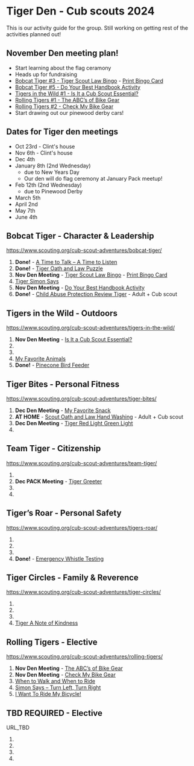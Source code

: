 # Tiger Den - Cub scouts 2024

This is our activity guide for the group.  Still working on getting rest of the activities planned out!

## November Den meeting plan!
- Start learning about the flag ceramony
- Heads up for fundraising
- [Bobcat Tiger #3 - Tiger Scout Law Bingo](https://www.scouting.org/cub-scout-activities/tiger-scout-law-bingo/) - [Print Bingo Card](https://filestore.scouting.org/filestore/cubscouts/adventure-resources/tiger/Tiger%20Bobcat%203%20Scout%20Law%20Bingo.pdf)
- [Bobcat Tiger #5 - Do Your Best Handbook Activity](https://www.scouting.org/cub-scout-activities/do-your-best-handbook-activity/)
- [Tigers in the Wild #1 - Is It a Cub Scout Essential?](https://www.scouting.org/cub-scout-activities/is-it-a-cub-scout-essential/)
- [Rolling Tigers #1 - The ABC’s of Bike Gear](https://www.scouting.org/cub-scout-activities/the-abcs-of-bike-gear/)
- [Rolling Tigers #2 - Check My Bike Gear](https://www.scouting.org/cub-scout-activities/check-my-bike-gear/)
- Start drawing out our pinewood derby cars!

## Dates for Tiger den meetings
- Oct 23rd - Clint's house
- Nov 6th - Clint's house
- Dec 4th
- January 8th (2nd Wednesday)
   - due to New Years Day
   - Our den will do flag ceremony at January Pack meetup!
- Feb 12th (2nd Wednesday)
   - due to Pinewood Derby
- March 5th
- April 2nd
- May 7th
- June 4th

## Bobcat Tiger - Character & Leadership
https://www.scouting.org/cub-scout-adventures/bobcat-tiger/

1. **Done!** - [A Time to Talk – A Time to Listen](https://www.scouting.org/cub-scout-activities/a-time-to-talk-a-time-to-listen/)
2. **Done!** - [Tiger Oath and Law Puzzle](https://www.scouting.org/cub-scout-activities/tiger-oath-and-law-puzzle/)
3. **Nov Den Meeting** - [Tiger Scout Law Bingo](https://www.scouting.org/cub-scout-activities/tiger-scout-law-bingo/) - [Print Bingo Card](https://filestore.scouting.org/filestore/cubscouts/adventure-resources/tiger/Tiger%20Bobcat%203%20Scout%20Law%20Bingo.pdf)
4. [Tiger Simon Says](https://www.scouting.org/cub-scout-activities/tiger-simon-says/)
5. **Nov Den Meeting** - [Do Your Best Handbook Activity](https://www.scouting.org/cub-scout-activities/do-your-best-handbook-activity/)
6. **Done!** - [Child Abuse Protection Review Tiger](https://www.scouting.org/cub-scout-activities/child-abuse-protection-review-tiger/) - Adult + Cub scout

## Tigers in the Wild - Outdoors
https://www.scouting.org/cub-scout-adventures/tigers-in-the-wild/

1. **Nov Den Meeting** - [Is It a Cub Scout Essential?](https://www.scouting.org/cub-scout-activities/is-it-a-cub-scout-essential/)
2. []()
3. []()
4. [My Favorite Animals](https://www.scouting.org/cub-scout-activities/my-favorite-animals/)
5. **Done!** - [Pinecone Bird Feeder](https://www.scouting.org/cub-scout-activities/pinecone-bird-feeder/)

## Tiger Bites - Personal Fitness
https://www.scouting.org/cub-scout-adventures/tiger-bites/

1. **Dec Den Meeting** - [My Favorite Snack](https://www.scouting.org/cub-scout-activities/my-favorite-snack/)
2. **AT HOME** - [Scout Oath and Law Hand Washing](https://www.scouting.org/cub-scout-activities/scout-oath-and-law-hand-washing/) - Adult + Cub scout
3. **Dec Den Meeting** - [Tiger Red Light Green Light](https://www.scouting.org/cub-scout-activities/tiger-red-light-green-light/)
4. []()

## Team Tiger - Citizenship
https://www.scouting.org/cub-scout-adventures/team-tiger/

1. []()
2. **Dec PACK Meeting** - [Tiger Greeter](https://www.scouting.org/cub-scout-activities/tiger-greeter/)
3. []()
4. []()

## Tiger’s Roar - Personal Safety
https://www.scouting.org/cub-scout-adventures/tigers-roar/

1. []()
2. []()
3. []()
4. **Done!** - [Emergency Whistle Testing](https://www.scouting.org/cub-scout-activities/emergency-whistle-testing/)


## Tiger Circles - Family & Reverence
https://www.scouting.org/cub-scout-adventures/tiger-circles/

1. []()
2. []()
3. []()
4. [Tiger A Note of Kindness](https://www.scouting.org/cub-scout-activities/tiger-a-note-of-kindness/)

## Rolling Tigers - Elective
https://www.scouting.org/cub-scout-adventures/rolling-tigers/

1.  **Nov Den Meeting** - [The ABC’s of Bike Gear](https://www.scouting.org/cub-scout-activities/the-abcs-of-bike-gear/)
2.  **Nov Den Meeting** - [Check My Bike Gear](https://www.scouting.org/cub-scout-activities/check-my-bike-gear/)
3. [When to Walk and When to Ride](https://www.scouting.org/cub-scout-activities/when-to-walk-and-when-to-ride/)
4. [Simon Says – Turn Left, Turn Right](https://www.scouting.org/cub-scout-activities/simon-says-turn-left-turn-right/)
5. [I Want To Ride My Bicycle!](https://www.scouting.org/cub-scout-activities/i-want-to-ride-my-bicycle/)

## TBD REQUIRED - Elective
URL_TBD

1. []()
2. []()
3. []()
4. []()
